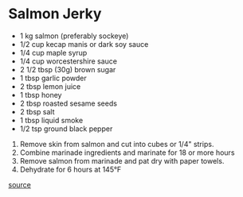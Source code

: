 # Salmon Jerky

* 1 kg salmon (preferably sockeye)
* 1/2 cup kecap manis or dark soy sauce
* 1/4 cup maple syrup
* 1/4 cup worcestershire sauce
* 2 1/2 tbsp (30g) brown sugar
* 1 tbsp garlic powder
* 2 tbsp lemon juice
* 1 tbsp honey
* 2 tbsp roasted sesame seeds
* 2 tbsp salt
* 1 tbsp liquid smoke
* 1/2 tsp ground black pepper

1. Remove skin from salmon and cut into cubes or 1/4" strips.
1. Combine marinade ingredients and marinate for 18 or more hours
1. Remove salmon from marinade and pat dry with paper towels.
1. Dehydrate for 6 hours at 145°F

[source](https://www.reddit.com/r/jerky/comments/18uirl1/my_salmon_jerky/)
